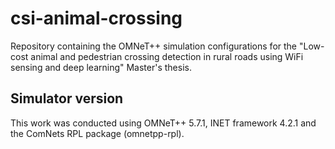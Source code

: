 # csi-animal-crossing
Repository containing the OMNeT++ simulation configurations for the "Low-cost animal and pedestrian crossing detection in rural roads using WiFi sensing and deep learning" Master's thesis.

## Simulator version
This work was conducted using OMNeT++ 5.7.1, INET framework 4.2.1 and the ComNets RPL package (omnetpp-rpl).
